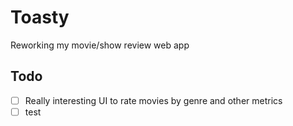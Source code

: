 # Toasty

Reworking my movie/show review web app

## Todo

- [ ] Really interesting UI to rate movies by genre and other metrics
- [ ] test
